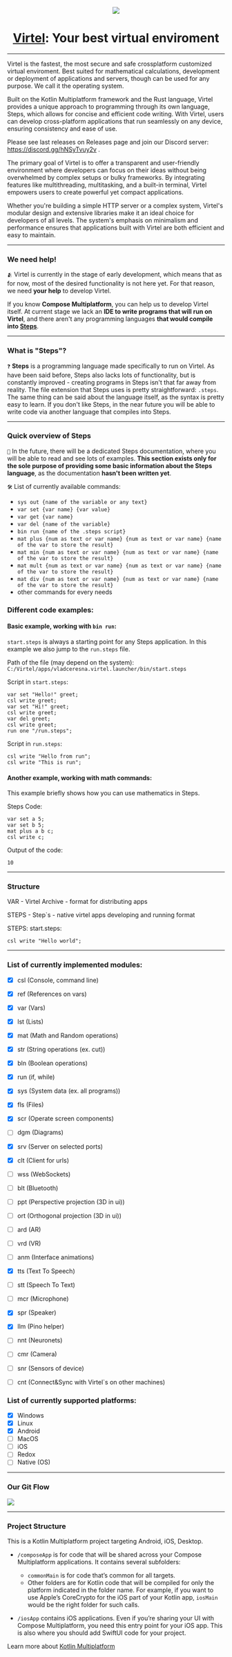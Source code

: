 <p align="center">
<img src='https://i.postimg.cc/d0WWH1MR/a2c68588eab85ad2459788d74bd36534.webp' border='0'/>
<h1 align="center"><u>Virtel</u>: Your best virtual enviroment</h1>
</p>

<p align="center">
</p>

-------------
Virtel is the fastest, the most secure and safe crossplatform customized virtual enviroment. Best suited for mathematical calculations, development or deployment of applications and servers, though can be used for any purpose. We call it the operating system.

Built on the Kotlin Multiplatform framework and the Rust language, Virtel provides a unique approach to programming through its own language, Steps, which allows for concise and efficient code writing. With Virtel, users can develop cross-platform applications that run seamlessly on any device, ensuring consistency and ease of use.

Please see last releases on Releases page and join our Discord server: https://discord.gg/hNSyTvuy2v .

The primary goal of Virtel is to offer a transparent and user-friendly environment where developers can focus on their ideas without being overwhelmed by complex setups or bulky frameworks. By integrating features like multithreading, multitasking, and a built-in terminal, Virtel empowers users to create powerful yet compact applications.

Whether you're building a simple HTTP server or a complex system, Virtel's modular design and extensive libraries make it an ideal choice for developers of all levels. The system's emphasis on minimalism and performance ensures that applications built with Virtel are both efficient and easy to maintain.

--------------
### We need help!
`🫂` Virtel is currently in the stage of early development, which means that as for now, most of the desired functionality is not here yet. For that reason, we need **your help** to develop Virtel.

If you know **Compose Multiplatform**, you can help us to develop Virtel itself. At current stage we lack an **IDE to write programs that will run on Virtel**, and there aren't any programming languages **that would compile into <u>Steps</u>**.

-----------
### What is "Steps"?
`❓` **Steps** is a programming language made specifically to run on Virtel. As have been said before, Steps also lacks lots of functionality, but is constantly improved - creating programs in Steps isn't that far away from reality. The file extension that Steps uses is pretty straightforward: `.steps`. The same thing can be said about the language itself, as the syntax is pretty easy to learn. If you don't like Steps, in the near future you will be able to write code via another language that compiles into Steps.

------------
### Quick overview of Steps
`🔬` In the future, there will be a dedicated Steps documentation, where you will be able to read and see lots of examples. **This section exists only for the sole purpose of providing some basic information about the Steps language**, as the documentation **hasn't been written yet**.

`🛠️` List of currently available commands:
* `sys out {name of the variable or any text}`
* `var set {var name} {var value}`
* `var get {var name}`
* `var del {name of the variable}`
* `bin run {name of the .steps script}`
* `mat plus {num as text or var name} {num as text or var name} {name of the var to store the result}`
* `mat min {num as text or var name} {num as text or var name} {name of the var to store the result}`
* `mat mult {num as text or var name} {num as text or var name} {name of the var to store the result}`
* `mat div {num as text or var name} {num as text or var name} {name of the var to store the result}`
* other commands for every needs

### Different code examples:
#### Basic example, working with `bin run`:
`start.steps` is always a starting point for any Steps application. In this example we also jump to the `run.steps` file.

Path of the file (may depend on the system): `C:/Virtel/apps/vladceresna.virtel.launcher/bin/start.steps`

Script in `start.steps`:
```
var set "Hello!" greet;
csl write greet;
var set "Hi!" greet;
csl write greet;
var del greet;
csl write greet;
run one "/run.steps";
```
Script in `run.steps`:
```
csl write "Hello from run";
csl write "This is run";
```

#### Another example, working with math commands:
This example briefly shows how you can use mathematics in Steps.

Steps Code:
```
var set a 5;
var set b 5;
mat plus a b c;
csl write c;
```
Output of the code:
```
10
```

---------
### Structure

VAR - Virtel Archive - format for distributing apps

STEPS - Step`s - native virtel apps developing and running format

STEPS:
start.steps:
```
csl write "Hello world";
```
---------
### List of currently implemented modules:
- [x] csl (Console, command line)
- [x] ref (References on vars)
- [x] var (Vars)
- [x] lst (Lists)
- [x] mat (Math and Random operations)
- [x] str (String operations (ex. cut))
- [x] bln (Boolean operations)
- [x] run (if, while)
- [x] sys (System data (ex. all programs))
- [x] fls (Files)
- [x] scr (Operate screen components)
- [ ] dgm (Diagrams)
- [x] srv (Server on selected ports)
- [x] clt (Client for urls)
- [ ] wss (WebSockets)
- [ ] blt (Bluetooth)
- [ ] ppt (Perspective projection (3D in ui))
- [ ] ort (Orthogonal projection (3D in ui))
- [ ] ard (AR)
- [ ] vrd (VR)
- [ ] anm (Interface animations)
- [x] tts (Text To Speech)
- [ ] stt (Speech To Text)
- [ ] mcr (Microphone)
- [x] spr (Speaker)
- [x] llm (Pino helper)
- [ ] nnt (Neuronets)
- [ ] cmr (Camera)
- [ ] snr (Sensors of device)
- [ ] cnt (Connect&Sync with Virtel`s on other machines)


### List of currently supported platforms:
* [x] Windows
* [x] Linux
* [x] Android
* [ ] MacOS
* [ ] iOS
* [ ] Redox
* [ ] Native (OS)

---------
### Our Git Flow

<img src='https://miro.medium.com/v2/resize:fit:828/format:webp/1*q1Q_vY3tA8u8CVaiqr-rxA.png' border='0'/>

---------
### Project Structure
This is a Kotlin Multiplatform project targeting Android, iOS, Desktop.

* `/composeApp` is for code that will be shared across your Compose Multiplatform applications.
  It contains several subfolders:
  - `commonMain` is for code that’s common for all targets.
  - Other folders are for Kotlin code that will be compiled for only the platform indicated in the folder name.
    For example, if you want to use Apple’s CoreCrypto for the iOS part of your Kotlin app,
    `iosMain` would be the right folder for such calls.

* `/iosApp` contains iOS applications. Even if you’re sharing your UI with Compose Multiplatform, 
  you need this entry point for your iOS app. This is also where you should add SwiftUI code for your project.

Learn more about [Kotlin Multiplatform](https://www.jetbrains.com/help/kotlin-multiplatform-dev/get-started.html)
